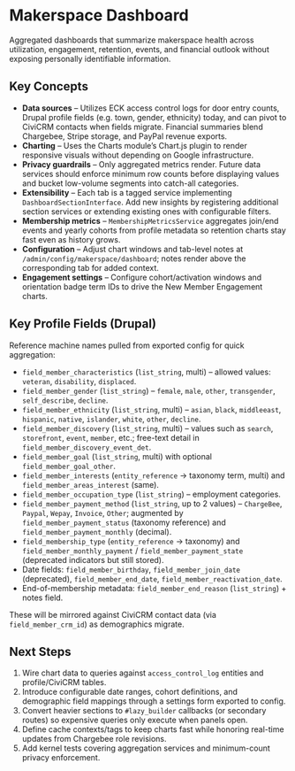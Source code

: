 # Makerspace Dashboard

Aggregated dashboards that summarize makerspace health across utilization, engagement, retention, events, and financial outlook without exposing personally identifiable information.

## Key Concepts

- **Data sources** – Utilizes ECK access control logs for door entry counts, Drupal profile fields (e.g. town, gender, ethnicity) today, and can pivot to CiviCRM contacts when fields migrate. Financial summaries blend Chargebee, Stripe storage, and PayPal revenue exports.
- **Charting** – Uses the Charts module’s Chart.js plugin to render responsive visuals without depending on Google infrastructure.
- **Privacy guardrails** – Only aggregated metrics render. Future data services should enforce minimum row counts before displaying values and bucket low-volume segments into catch-all categories.
- **Extensibility** – Each tab is a tagged service implementing `DashboardSectionInterface`. Add new insights by registering additional section services or extending existing ones with configurable filters.
- **Membership metrics** – `MembershipMetricsService` aggregates join/end events and yearly cohorts from profile metadata so retention charts stay fast even as history grows.
- **Configuration** – Adjust chart windows and tab-level notes at `/admin/config/makerspace/dashboard`; notes render above the corresponding tab for added context.
- **Engagement settings** – Configure cohort/activation windows and orientation badge term IDs to drive the New Member Engagement charts.

## Key Profile Fields (Drupal)

Reference machine names pulled from exported config for quick aggregation:

- `field_member_characteristics` (`list_string`, multi) – allowed values: `veteran`, `disability`, `displaced`.
- `field_member_gender` (`list_string`) – `female`, `male`, `other`, `transgender`, `self_describe`, `decline`.
- `field_member_ethnicity` (`list_string`, multi) – `asian`, `black`, `middleeast`, `hispanic`, `native`, `islander`, `white`, `other`, `decline`.
- `field_member_discovery` (`list_string`, multi) – values such as `search`, `storefront`, `event`, `member`, etc.; free-text detail in `field_member_discovery_event_det`.
- `field_member_goal` (`list_string`, multi) with optional `field_member_goal_other`.
- `field_member_interests` (`entity_reference` → taxonomy term, multi) and `field_member_areas_interest` (same).
- `field_member_occupation_type` (`list_string`) – employment categories.
- `field_member_payment_method` (`list_string`, up to 2 values) – `ChargeBee`, `Paypal`, `Wepay`, `Invoice`, `Other`; augmented by `field_member_payment_status` (taxonomy reference) and `field_member_payment_monthly` (decimal).
- `field_membership_type` (`entity_reference` → taxonomy) and `field_member_monthly_payment` / `field_member_payment_state` (deprecated indicators but still stored).
- Date fields: `field_member_birthday`, `field_member_join_date` (deprecated), `field_member_end_date`, `field_member_reactivation_date`.
- End-of-membership metadata: `field_member_end_reason` (`list_string`) + notes field.

These will be mirrored against CiviCRM contact data (via `field_member_crm_id`) as demographics migrate.

## Next Steps

1. Wire chart data to queries against `access_control_log` entities and profile/CiviCRM tables.
2. Introduce configurable date ranges, cohort definitions, and demographic field mappings through a settings form exported to config.
3. Convert heavier sections to `#lazy_builder` callbacks (or secondary routes) so expensive queries only execute when panels open.
4. Define cache contexts/tags to keep charts fast while honoring real-time updates from Chargebee role revisions.
5. Add kernel tests covering aggregation services and minimum-count privacy enforcement.
